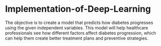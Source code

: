 # Implementation-of-Deep-Learning
The objective is to create a model that predicts how diabetes progresses using the given independent variables. This model will help healthcare professionals see how different factors affect diabetes progression, which can help them create better treatment plans and preventive strategies.

